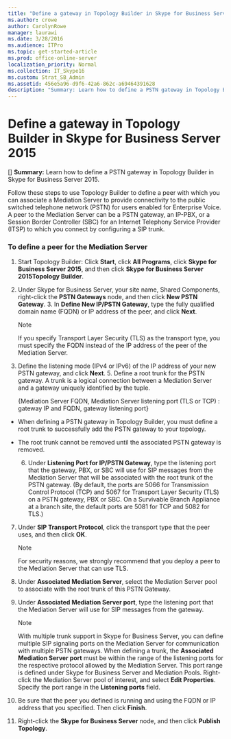 ```yaml
---
title: "Define a gateway in Topology Builder in Skype for Business Server 2015"
ms.author: crowe
author: CarolynRowe
manager: laurawi
ms.date: 3/28/2016
ms.audience: ITPro
ms.topic: get-started-article
ms.prod: office-online-server
localization_priority: Normal
ms.collection: IT_Skype16
ms.custom: Strat_SB_Admin
ms.assetid: 456e5a96-d9f6-42a6-862c-a69464391628
description: "Summary: Learn how to define a PSTN gateway in Topology Builder in Skype for Business Server 2015."
---
```


# Define a gateway in Topology Builder in Skype for Business Server 2015
[]
 **Summary:** Learn how to define a PSTN gateway in Topology Builder in Skype for Business Server 2015.
  
Follow these steps to use Topology Builder to define a peer with which you can associate a Mediation Server to provide connectivity to the public switched telephone network (PSTN) for users enabled for Enterprise Voice. A peer to the Mediation Server can be a PSTN gateway, an IP-PBX, or a Session Border Controller (SBC) for an Internet Telephony Service Provider (ITSP) to which you connect by configuring a SIP trunk.
  
### To define a peer for the Mediation Server

1. Start Topology Builder: Click **Start**, click **All Programs**, click **Skype for Business Server 2015**, and then click **Skype for Business Server 2015Topology Builder**.
    
2. Under Skype for Business Server, your site name, Shared Components, right-click the **PSTN Gateways** node, and then click **New PSTN Gateway**.
    3. In **Define New IP/PSTN Gateway**, type the fully qualified domain name (FQDN) or IP address of the peer, and click **Next**.
    
    > [!NOTE]
    > If you specify Transport Layer Security (TLS) as the transport type, you must specify the FQDN instead of the IP address of the peer of the Mediation Server. 
  
4. Define the listening mode (IPv4 or IPv6) of the IP address of your new PSTN gateway, and click **Next**.
    5. Define a root trunk for the PSTN gateway. A trunk is a logical connection between a Mediation Server and a gateway uniquely identified by the tuple.
    
    {Mediation Server FQDN, Mediation Server listening port (TLS or TCP) : gateway IP and FQDN, gateway listening port}
    
  - When defining a PSTN gateway in Topology Builder, you must define a root trunk to successfully add the PSTN gateway to your topology.
    
  - The root trunk cannot be removed until the associated PSTN gateway is removed.
    
    6. Under **Listening Port for IP/PSTN Gateway**, type the listening port that the gateway, PBX, or SBC will use for SIP messages from the Mediation Server that will be associated with the root trunk of the PSTN gateway. (By default, the ports are 5066 for Transmission Control Protocol (TCP) and 5067 for Transport Layer Security (TLS) on a PSTN gateway, PBX or SBC. On a Survivable Branch Appliance at a branch site, the default ports are 5081 for TCP and 5082 for TLS.)
    
7. Under **SIP Transport Protocol**, click the transport type that the peer uses, and then click **OK**.
    
    > [!NOTE]
    > For security reasons, we strongly recommend that you deploy a peer to the Mediation Server that can use TLS. 
  
8. Under **Associated Mediation Server**, select the Mediation Server pool to associate with the root trunk of this PSTN Gateway.
    
9. Under **Associated Mediation Server port**, type the listening port that the Mediation Server will use for SIP messages from the gateway.
    
    > [!NOTE]
    > With multiple trunk support in Skype for Business Server, you can define multiple SIP signaling ports on the Mediation Server for communication with multiple PSTN gateways. When defining a trunk, the **Associated Mediation Server port** must be within the range of the listening ports for the respective protocol allowed by the Mediation Server. This port range is defined under Skype for Business Server and Mediation Pools. Right-click the Mediation Server pool of interest, and select **Edit Properties**. Specify the port range in the **Listening ports** field.
  
10. Be sure that the peer you defined is running and using the FQDN or IP address that you specified. Then click **Finish**.
    
11. Right-click the **Skype for Business Server** node, and then click **Publish Topology**.
    

